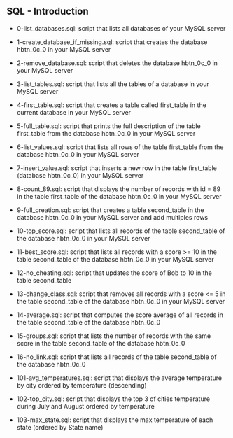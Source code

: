 ## SQL - Introduction

* 0-list_databases.sql: script that lists all databases of your MySQL server

* 1-create_database_if_missing.sql: script that creates the database hbtn_0c_0 in your MySQL server

* 2-remove_database.sql: script that deletes the database hbtn_0c_0 in your MySQL server

* 3-list_tables.sql: script that lists all the tables of a database in your MySQL server

* 4-first_table.sql: script that creates a table called first_table in the current database in your MySQL server

* 5-full_table.sql: script that prints the full description of the table first_table from the database hbtn_0c_0 in your MySQL server

* 6-list_values.sql: script that lists all rows of the table first_table from the database hbtn_0c_0 in your MySQL server

* 7-insert_value.sql:  script that inserts a new row in the table first_table (database hbtn_0c_0) in your MySQL server

* 8-count_89.sql: script that displays the number of records with id = 89 in the table first_table of the database hbtn_0c_0 in your MySQL server

* 9-full_creation.sql: script that creates a table second_table in the database hbtn_0c_0 in your MySQL server and add multiples rows

* 10-top_score.sql: script that lists all records of the table second_table of the database hbtn_0c_0 in your MySQL server

* 11-best_score.sql: script that lists all records with a score >= 10 in the table second_table of the database hbtn_0c_0 in your MySQL server

* 12-no_cheating.sql: script that updates the score of Bob to 10 in the table second_table

* 13-change_class.sql: script that removes all records with a score <= 5 in the table second_table of the database hbtn_0c_0 in your MySQL server

* 14-average.sql: script that computes the score average of all records in the table second_table of the database hbtn_0c_0

* 15-groups.sql: script that lists the number of records with the same score in the table second_table of the database hbtn_0c_0

* 16-no_link.sql: script that lists all records of the table second_table of the database hbtn_0c_0

* 101-avg_temperatures.sql: script that displays the average temperature by city ordered by temperature (descending)

* 102-top_city.sql: script that displays the top 3 of cities temperature during July and August ordered by temperature

* 103-max_state.sql: script that displays the max temperature of each state (ordered by State name)
